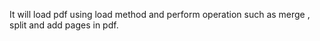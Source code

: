 It will load pdf using load method and perform operation such as merge , split and add pages in pdf.
